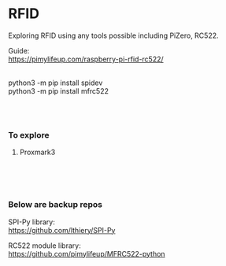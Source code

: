 # RFID

Exploring RFID using any tools possible including PiZero, RC522. 


Guide:<br>
https://pimylifeup.com/raspberry-pi-rfid-rc522/
<br><br>

python3 -m pip install spidev  
python3 -m pip install mfrc522


<br><br>
### To explore
1. Proxmark3


<br><br><br>
### Below are backup repos

SPI-Py library: <br>
https://github.com/lthiery/SPI-Py

RC522 module library: <br>
https://github.com/pimylifeup/MFRC522-python



